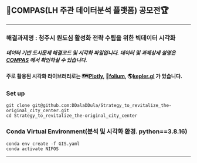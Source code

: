 ## 🌃COMPAS(LH 주관 데이터분석 플랫폼) 공모전🏆
---
### 해결과제명 : 청주시 원도심 활성화 전략 수립을 위한 빅데이터 시각화
##### 데이터 기반 도시문제 해결코드 및 시각화 파일입니다. 데이터 및 과제상세 설명은 [COMPAS](https://compas.lh.or.kr/subj/past/info?subjNo=SBJ_2309_001) 에서 확인하실 수 있습니다.
#### 주로 활용된 시각화 라이브러리로는 🗺[Plotly](https://github.com/plotly/plotly.py), 🌿[folium](https://github.com/python-visualization/folium), 🌎[kepler.gl](https://github.com/keplergl/kepler.gl) 가 있습니다.

### Set up

    git clone git@github.com:DDalaDDula/Strategy_to_revitalize_the-original_city_center.git
    cd Strategy_to_revitalize_the-original_city_center

### Conda Virtual Environment(분석 및 시각화 환경. python==3.8.16)

    conda env create -f GIS.yaml
    conda activate NIFOS

---